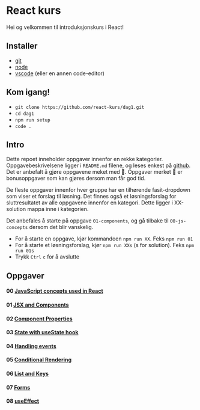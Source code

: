 # React kurs

Hei og velkommen til introduksjonskurs i React!

## Installer
* [git](https://git-scm.com/downloads)
* [node](https://nodejs.org/en/download/)
* [vscode](https://code.visualstudio.com/download) (eller en annen code-editor)

## Kom igang!
* `git clone https://github.com/react-kurs/dag1.git`
* `cd dag1`
* `npm run setup`
* `code .`

## Intro
Dette repoet inneholder oppgaver innenfor en rekke kategorier.
Oppgavebeskrivelsene ligger i `README.md` filene, og leses enkest på [github](https://github.com/react-kurs/dag1). Det er anbefalt å gjøre oppgavene meket med 📌. Oppgaver merket 💎 er bonusoppgaver som kan gjøres dersom man får god tid.

De fleste oppgaver innenfor hver gruppe har en tilhørende fasit-dropdown som viser et forslag til løsning. Det finnes også et løsningsforslag for sluttresultatet av alle oppgavene innenfor en kategori. Dette ligger i XX-solution mappa inne i kategorien.

Det anbefales å starte på oppgave `01-components`, og gå tilbake til `00-js-concepts` dersom det blir vanskelig.

* For å starte en oppgave, kjør kommandoen `npm run XX`. Feks `npm run 01`
* For å starte et løsningsforslag, kjør `npm run XXs` (s for solution). Feks `npm run 01s`
* Trykk `Ctrl` `c` for å avslutte

## Oppgaver
#### 00 [JavaScript concepts used in React](00-js-concepts/README.md)
#### 01 [JSX and Components](01-components/README.md)
#### 02 [Component Properties](02-props/README.md)
#### 03 [State with useState hook](03-state/README.md)
#### 04 [Handling events](04-handlingevents/README.md)
#### 05 [Conditional Rendering](05-conditionalrendering/README.md)
#### 06 [List and Keys](06-list-keys/README.md)
#### 07 [Forms](07-forms/README.md)
#### 08 [useEffect](08-useEffect/README.md)